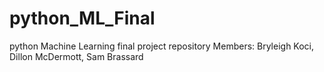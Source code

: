 # python_ML_Final
python Machine Learning final project repository
Members: Bryleigh Koci, Dillon McDermott, Sam Brassard
